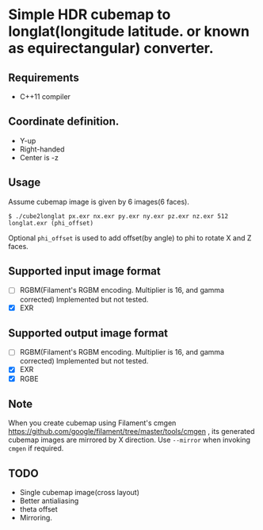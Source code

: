 # Simple HDR cubemap to longlat(longitude latitude. or known as equirectangular) converter.

## Requirements

* C++11 compiler

## Coordinate definition.

* Y-up
* Right-handed
* Center is -z

## Usage

Assume cubemap image is given by 6 images(6 faces).

```
$ ./cube2longlat px.exr nx.exr py.exr ny.exr pz.exr nz.exr 512 longlat.exr (phi_offset)
```

Optional `phi_offset` is used to add offset(by angle) to phi to rotate X and Z faces.


## Supported input image format

* [ ] RGBM(Filament's RGBM encoding. Multiplier is 16, and gamma corrected) Implemented but not tested.
* [x] EXR

## Supported output image format

* [ ] RGBM(Filament's RGBM encoding. Multiplier is 16, and gamma corrected) Implemented but not tested.
* [x] EXR
* [x] RGBE

## Note

When you create cubemap using Filament's cmgen https://github.com/google/filament/tree/master/tools/cmgen , its generated cubemap images are mirrored by X direction.
Use `--mirror` when invoking `cmgen` if required.

## TODO

* Single cubemap image(cross layout)
* Better antialiasing
* theta offset
* Mirroring.

